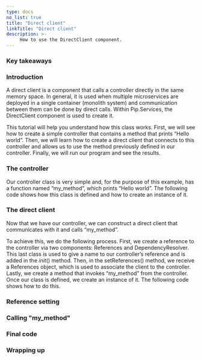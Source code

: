 ```yaml
---
type: docs
no_list: true
title: "Direct client"
linkTitle: "Direct client"
description: >-
     How to use the DirectClient component.
---
```


### Key takeaways

### Introduction

A direct client is a component that calls a controller directly in the same memory space. In general, it is used when multiple microservices are deployed in a single container (monolith system) and communication between them can be done by direct calls. Within Pip.Services, the DirectClient component is used to create it. 

This tutorial will help you understand how this class works. First, we will see how to create a simple controller that contains a method that prints “Hello world”. Then, we will learn how to create a direct client that connects to this controller and allows us to use the method previously defined in our controller. Finally, we will run our program and see the results.

### The controller

Our controller class is very simple and, for the purpose of this example, has a function named “my_method”, which prints “Hello world”. The following code shows how this class is defined and how to create an instance of it.

### The direct client

Now that we have our controller, we can construct a direct client that communicates with it and calls “my_method”.

To achieve this, we do the following process. First, we create a reference to the controller via two components: References and DependencyResolver. This last class is used to give a name to our controller’s reference and is added in the _init_() method. Then, in the setReferences() method, we receive a References object, which is used to associate the client to the controller. Lastly, we create a method that invokes “my_method” from the controller. Once our class is defined, we create an instance of it. The following code shows how to do this.


### Reference setting

### Calling "my_method"

### Final code

### Wrapping up
